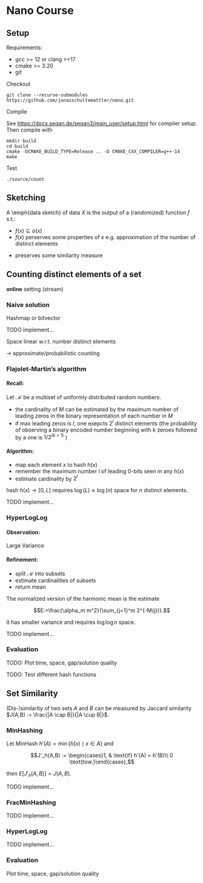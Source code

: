 # Nano Course


## Setup

Requirements:

 - gcc >= 12 or clang >=17
 - cmake >= 3.20
 - git

Checkout
```
git clone --recurse-submodules https://github.com/jonasschultemattler/nano.git
```

Compile

See https://docs.seqan.de/seqan3/main_user/setup.html for compiler setup. Then compile with

```
mkdir build
cd build
cmake -DCMAKE_BUILD_TYPE=Release .. -D CMAKE_CXX_COMPILER=g++-14
make
```

Test
```
./source/count
```

## Sketching

A \emph{data sketch} of data $X$ is the output of a (randomized) function $f$ s.t.:
 - $f(x) \subseteq o(x)$
 - $f(x)$ perserves some properties of $x$ e.g. approximation of the number of distinct elements
 <!-- - it can be updated efficiently -->
 - preserves some similarity measure


## Counting distinct elements of a set

**online** setting (stream)


### Naive solution

Hashmap or bitvector

TODO implement...

Space linear w.r.t. number distinct elements

-> approximate/probabilistic counting


### Flajolet-Martin’s algorithm

#### Recall:

Let $\mathcal{M}$ be a multiset of uniformly distributed random numbers.
 - the cardinality of $M$ can be estimated by the maximum number of leading zeros in the binary representation of each number in $M$
 - if max leading zeros is $l$, one exepcts $2^l$ distinct elements
(the probability of observing a binary encoded number beginning with $k$ zeroes followed by a one is $1/2^{(k+1)}$ )

#### Algorithm:

- map each element $x$ to hash $h(x)$
- remember the maximum number $l$ of leading 0-bits seen in any $h(x)$
- estimate cardinality by $2^l$ 

hash $h(x) \rightarrow [0,L]$ requires $\log(L) \approx \log(n)$ space for $n$ distinct elements.

TODO implement...


### HyperLogLog

#### Observation:
Large Variance

#### Refinement:
- split $\mathcal{M}$ into subsets
- estimate cardinalities of subsets
- return mean

The normalized version of the harmonic mean is the estimate
```math
E:=\frac{\alpha_m m^2}{\sum_{j=1}^m 2^{-M(j)}}.
```

It has smaller variance and requires $\log \log n$ space.


TODO implement...


### Evaluation

TODO: Plot time, space, gap/solution quality

TODO: Test different hash functions


## Set Similarity

(Dis-)similarity of two sets $A$ and $B$ can be measured by Jaccard similarity
$J(A,B) := \frac{|A \cap B|}{|A \cup B|}$.


### MinHashing

Let MinHash $h'(A) = \min\{h(x) \mid x \in A\}$ and
```math
J'_h(A,B) := \begin{cases}1, & \text{if} h'(A) = h'(B)\\ 0 \text{tow.}\end{cases},
```
then $E[J'_h(A,B)] = J(A,B)$.

TODO implement...


### FracMinHashing

TODO implement...


### HyperLogLog

TODO implement...



### Evaluation

Plot time, space, gap/solution quality


